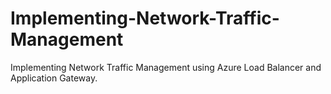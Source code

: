 # Implementing-Network-Traffic-Management
Implementing Network Traffic Management using Azure Load Balancer and Application Gateway.
